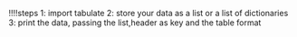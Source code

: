 !!!!steps
1: import tabulate
2: store your data as a list or a list of dictionaries
3: print the data, passing the list,header as key and the table format